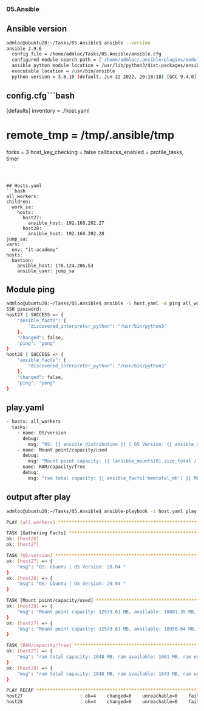 ### 05.Ansible


## Ansible version
```bash
admloc@ubuntu20:~/Tasks/05.Ansible$ ansible --version
ansible 2.9.6
  config file = /home/admloc/Tasks/05.Ansible/ansible.cfg
  configured module search path = ['/home/admloc/.ansible/plugins/modules', '/usr/share/ansible/plugins/modules']
  ansible python module location = /usr/lib/python3/dist-packages/ansible
  executable location = /usr/bin/ansible
  python version = 3.8.10 (default, Jun 22 2022, 20:18:18) [GCC 9.4.0]
 ```


## config.cfg```bash
[defaults]
inventory      = ./host.yaml
# remote_tmp     = /tmp/.ansible/tmp
forks          = 3
host_key_checking = false
callbacks_enabled = profile_tasks, timer
  ```



## Hosts.yaml
```bash
all_workers:
  children:
    work_sa:
      hosts:
        host27:
          ansible_host: 192.168.202.27
        host28:
          ansible_host: 192.168.202.28
jump_sa:
  vars:
    env: "it-academy"
  hosts:
    bastion:
      ansible_host: 178.124.206.53
      ansible_user: jump_sa

  ```


## Module ping
```bash
admloc@ubuntu20:~/Tasks/05.Ansible$ ansible -i host.yaml -m ping all_workers -u root --ask-pass
SSH password:
host27 | SUCCESS => {
    "ansible_facts": {
        "discovered_interpreter_python": "/usr/bin/python3"
    },
    "changed": false,
    "ping": "pong"
}
host28 | SUCCESS => {
    "ansible_facts": {
        "discovered_interpreter_python": "/usr/bin/python3"
    },
    "changed": false,
    "ping": "pong"
}
  ```

## play.yaml
```bash
- hosts: all_workers
  tasks:
    - name: OS/version
      debug:
        msg: "OS: {{ ansible_distribution }} | OS Version: {{ ansible_distribution_version }} "
    - name: Mount point/capacity/used
      debug:
        msg: "Mount point capacity: {{ (ansible_mounts[0].size_total /1000000)|round(2) }} MB, available: {{ (ansible_mounts[0].size_available/1000000)|round(2) }} MB, used: {{ ((ansible_mounts[0].size_total - ansible_mounts[0].size_available) /1000000)|round(2) }} MB"
    - name: RAM/capacity/free
      debug:
        msg: "ram total capacity: {{ ansible_facts['memtotal_mb'] }} MB, ram available: {{ ansible_facts['memfree_mb'] }} MB, ram used: {{ ansible_facts['memtotal_mb'] - ansible_facts['memfree_mb'] }} MB " 
  ```


## output after play
```bash
admloc@ubuntu20:~/Tasks/05.Ansible$ ansible-playbook -i host.yaml play.yaml -u root

PLAY [all_workers] *********************************************************************************************************************************************************

TASK [Gathering Facts] *****************************************************************************************************************************************************
ok: [host28]
ok: [host27]

TASK [OS/version] **********************************************************************************************************************************************************
ok: [host27] => {
    "msg": "OS: Ubuntu | OS Version: 20.04 "
}
ok: [host28] => {
    "msg": "OS: Ubuntu | OS Version: 20.04 "
}

TASK [Mount point/capacity/used] *******************************************************************************************************************************************
ok: [host28] => {
    "msg": "Mount point capacity: 12573.61 MB, available: 10801.35 MB, used: 1772.26 MB"
}
ok: [host27] => {
    "msg": "Mount point capacity: 12573.61 MB, available: 10956.64 MB, used: 1616.98 MB"
}

TASK [RAM/capacity/free] ***************************************************************************************************************************************************
ok: [host27] => {
    "msg": "ram total capacity: 2048 MB, ram available: 1661 MB, ram used: 387 MB "
}
ok: [host28] => {
    "msg": "ram total capacity: 2048 MB, ram available: 1643 MB, ram used: 405 MB "
}

PLAY RECAP *****************************************************************************************************************************************************************
host27                     : ok=4    changed=0    unreachable=0    failed=0    skipped=0    rescued=0    ignored=0
host28                     : ok=4    changed=0    unreachable=0    failed=0    skipped=0    rescued=0    ignored=0
  ```